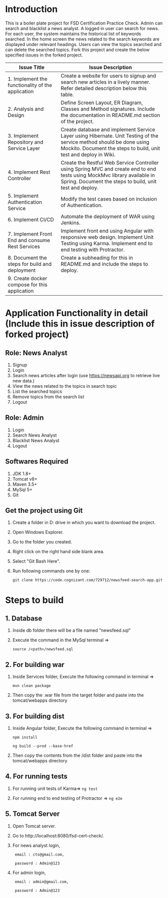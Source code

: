 # Introduction
This is a boiler plate project for FSD Certification Practice Check. Admin can search and blacklist a news analyst. A logged in user can search for news. For each user, the system maintains the historical list of keywords searched. In the home screen the news related to the search keywords are displayed under relevant headings. Users can view the topics searched and can delete the searched topics. Fork this project and create the below specified issues in the forked project.

| **Issue Title** | **Issue Description** |
|-----------|-------------------|
| 1. Implement the functionality of the application | Create a website for users to signup and search new articles in a lively manner. Refer detailed description below this table. |
| 2. Analysis and Design | Define Screen Layout, ER Diagram, Classes and Method signatures. Include the documentation in README.md section of the project. |
| 3. Implement Repository and Service Layer | Create database and implement Service Layer using Hibernate. Unit Testing of the service method should be done using Mockito. Document the steps to build, unit test and deploy in Wiki. |
| 4. Implement Rest Controller | Create the Restful Web Service Controller using Spring MVC and create end to end tests using MockMvc library available in Spring. Document the steps to build, unit test and deploy. |
| 5. Implement Authentication Service | Modify the test cases based on inclusion of Authentication. |
| 6. Implement CI/CD | Automate the deployment of WAR using Jenkins. |
| 7. Implement Front End and consume Rest Services | Implement front end using Angular with responsive web design. Implement Unit Testing using Karma. Implement end to end testing with Protractor. |
| 8. Document the steps for build and deployment | Create a subheading for this in README.md and include the steps to deploy. |
| 9. Create docker compose for this application | |

# Application Functionality in detail (Include this in issue description of forked project)

## Role: News Analyst
1. Signup
2. Login
3. Search news articles after login (use https://newsapi.org to retrieve live new data.)
4. View the news related to the topics in search topic
5. List the searched topics
6. Remove topics from the search list
7. Logout

## Role: Admin
1. Login
2. Search News Analyst
3. Blacklist News Analyst
4. Logout

## Softwares Required

1. JDK 1.8+
2. Tomcat v8+
3. Maven 3.5+
4. MySql 5+
5. Git

## Get the project using Git

1. Create a folder in D: drive in which you want to download the project.
2. Open Windows Explorer.
3. Go to the folder you created.
4. Right click on the right hand side blank area.
5. Select "Git Bash Here".
6. Run following commands one by one:

    `git clone https://code.cognizant.com/729712/newsfeed-search-app.git`
    
# Steps to build

## 1. Database
1. Inside db folder there will be a file named "newsfeed.sql"
2. Execute the command in the MySql terminal =>

    `source /<path>/newsfeed.sql`

## 2. For building war 
1. Inside Services folder, Execute the following command in terminal => 

    `mvn clean package`
2. Then copy the .war file from the target folder and paste into the tomcat/webapps directory

## 3. For building dist
1. Inside Angular folder, Execute the following command in terminal => 

    `npm install`
    
    `ng build --prod --base-href`
2. Then copy the contents from the /dist folder and paste into the tomcat/webapps directory

## 4. For running tests

1. For running unit tests of Karma=> 
    `ng test`

2. For running end to end testing of Protractor => 
    `ng e2e`

## 5. Tomcat Server

1. Open Tomcat server.
2. Go to http://localhost:8080/fsd-cert-check/.
3. For news analyst login,

        email : cts@gmail.com,
    
        password : Admin@123
4. For admin login,

        email : admin@gmail.com,
    
        password : Admin@123